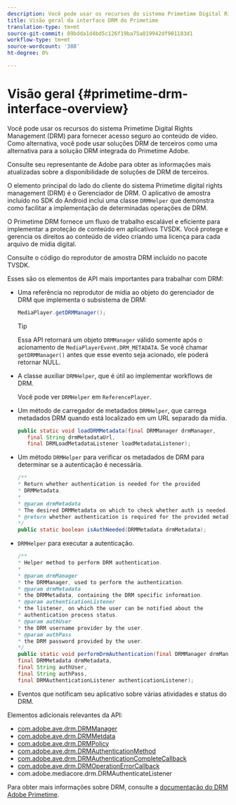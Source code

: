 ```yaml
---
description: Você pode usar os recursos do sistema Primetime Digital Rights Management (DRM) para fornecer acesso seguro ao conteúdo de vídeo. Como alternativa, você pode usar soluções DRM de terceiros como uma alternativa para a solução DRM integrada do Primetime Adobe.
title: Visão geral da interface DRM do Primetime
translation-type: tm+mt
source-git-commit: 89bdda1d4bd5c126f19ba75a819942df901183d1
workflow-type: tm+mt
source-wordcount: '388'
ht-degree: 0%

---
```



# Visão geral {#primetime-drm-interface-overview}

Você pode usar os recursos do sistema Primetime Digital Rights Management (DRM) para fornecer acesso seguro ao conteúdo de vídeo. Como alternativa, você pode usar soluções DRM de terceiros como uma alternativa para a solução DRM integrada do Primetime Adobe.

<!--<a id="section_4DD54E085AB345FE9BE00865E56B28DB"></a>-->

Consulte seu representante de Adobe para obter as informações mais atualizadas sobre a disponibilidade de soluções de DRM de terceiros.

O elemento principal do lado do cliente do sistema Primetime digital rights management (DRM) é o Gerenciador de DRM. O aplicativo de amostra incluído no SDK do Android inclui uma classe `DRMHelper` que demonstra como facilitar a implementação de determinadas operações de DRM.

O Primetime DRM fornece um fluxo de trabalho escalável e eficiente para implementar a proteção de conteúdo em aplicativos TVSDK. Você protege e gerencia os direitos ao conteúdo de vídeo criando uma licença para cada arquivo de mídia digital.

Consulte o código do reprodutor de amostra DRM incluído no pacote TVSDK.

Esses são os elementos de API mais importantes para trabalhar com DRM:

* Uma referência no reprodutor de mídia ao objeto do gerenciador de DRM que implementa o subsistema de DRM:

   ```java
   MediaPlayer.getDRMManager();
   ```

   >[!TIP]
   >
   >Essa API retornará um objeto `DRMManager` válido somente após o acionamento de `MediaPlayerEvent.DRM_METADATA`. Se você chamar `getDRMManager()` antes que esse evento seja acionado, ele poderá retornar NULL.

* A classe auxiliar `DRMHelper`, que é útil ao implementar workflows de DRM.

   Você pode ver `DRMHelper` em `ReferencePlayer`.

* Um método de carregador de metadados `DRMHelper`, que carrega metadados DRM quando está localizado em um URL separado da mídia.

   ```java
   public static void loadDRMMetadata(final DRMManager drmManager,  
      final String drmMetadataUrl,  
      final DRMLoadMetadataListener loadMetadataListener);
   ```

* Um método `DRMHelper` para verificar os metadados de DRM para determinar se a autenticação é necessária.

   ```java
   /** 
   * Return whether authentication is needed for the provided 
   * DRMMetadata. 
   * 
   * @param drmMetadata 
   * The desired DRMMetadata on which to check whether auth is needed. 
   * @return whether authentication is required for the provided metadata 
   */ 
   public static boolean isAuthNeeded(DRMMetadata drmMetadata);
   ```

* `DRMHelper` para executar a autenticação.

   ```java
   /** 
   * Helper method to perform DRM authentication. 
   * 
   * @param drmManager 
   * the DRMManager, used to perform the authentication. 
   * @param drmMetadata 
   * the DRMMetadata, containing the DRM specific information. 
   * @param authenticationListener 
   * the listener, on which the user can be notified about the 
   * authentication process status. 
   * @param authUser 
   * the DRM username provider by the user. 
   * @param authPass 
   * the DRM password provided by the user. 
   */ 
   public static void performDrmAuthentication(final DRMManager drmManager,  
   final DRMMetadata drmMetadata,  
   final String authUser,  
   final String authPass,  
   final DRMAuthenticationListener authenticationListener);
   ```

* Eventos que notificam seu aplicativo sobre várias atividades e status do DRM.

<!--<a id="section_899BD9061D484E1BBA46E84617C36867"></a>-->

Elementos adicionais relevantes da API:

* [com.adobe.ave.drm.DRMManager](https://help.adobe.com/en_US/primetime/api/drm/com/adobe/ave/drm/DRMManager.html)
* [com.adobe.ave.drm.DRMMetdata](https://help.adobe.com/en_US/primetime/api/drm/com/adobe/ave/drm/DRMMetadata.html)
* [com.adobe.ave.drm.DRMPolicy](https://help.adobe.com/en_US/primetime/api/drm/com/adobe/ave/drm/DRMPolicy.html)
* [com.adobe.ave.drm.DRMAuthenticationMethod](https://help.adobe.com/en_US/primetime/api/drm/com/adobe/ave/drm/DRMAuthenticationMethod.html)
* [com.adobe.ave.drm.DRMAuthenticationCompleteCallback](https://help.adobe.com/en_US/primetime/api/drm/com/adobe/ave/drm/DRMAuthenticationCompleteCallback.html)
* [com.adobe.ave.drm.DRMOperationErrorCallback](https://help.adobe.com/en_US/primetime/api/drm/com/adobe/ave/drm/DRMOperationErrorCallback.html)
* com.adobe.mediacore.drm.DRMAuthenticateListener

<!-- 
Comment Type: draft
(https://help.adobe.com/en_US/primetime/api/psdk/javadoc_2.4/com/adobe/mediacore/drm/DRMAuthenticateListener.html)

-->
<!--<a id="section_F58941D68EB94A5EBD1C7454D2A1B17A"></a>-->

Para obter mais informações sobre DRM, consulte a [documentação do DRM Adobe Primetime](https://helpx.adobe.com/primetime/user-guide.html).
